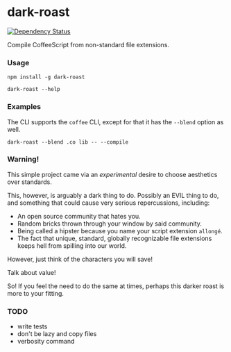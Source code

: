 dark-roast
==========

[![Dependency Status](https://david-dm.org/brentlintner/dark-roast.svg)](https://david-dm.org/brentlintner/dark-roast)

Compile CoffeeScript from non-standard file extensions.

### Usage

    npm install -g dark-roast

    dark-roast --help

### Examples

The CLI supports the `coffee` CLI, except for that it has the `--blend` option as well.

    dark-roast --blend .co lib -- --compile

### Warning!

This simple project came via an _experimental_ desire to choose aesthetics over standards.

This, however, is arguably a dark thing to do. Possibly an EVIL thing to do, and
something that could cause very serious repercussions, including:

* An open source community that hates you.
* Random bricks thrown through your window by said community.
* Being called a hipster because you name your script extension `allongé`.
* The fact that unique, standard, globally recognizable file extensions keeps hell from spilling into our world.

However, just think of the characters you will save!

Talk about value!

So! If you feel the need to do the same at times, perhaps
this darker roast is more to your fitting.

### TODO

* write tests
* don't be lazy and copy files
* verbosity command
